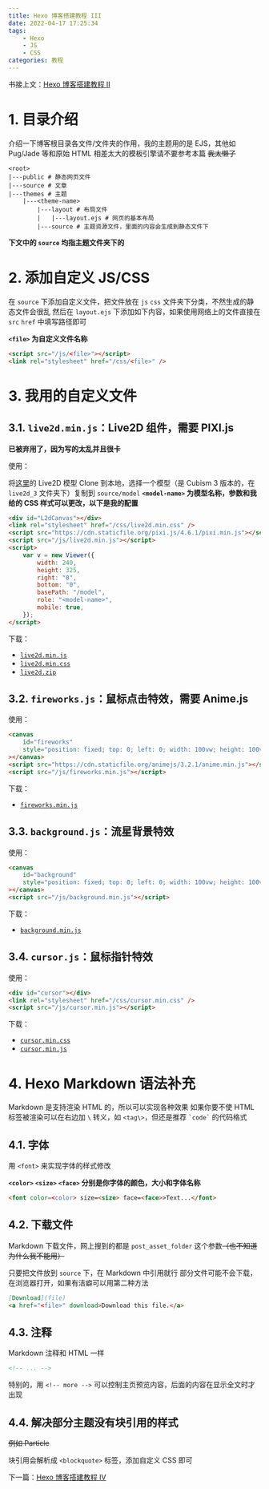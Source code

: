 ```yaml
---
title: Hexo 博客搭建教程 III
date: 2022-04-17 17:25:34
tags:
    - Hexo
    - JS
    - CSS
categories: 教程
---
```


书接上文：[Hexo 博客搭建教程 II](/2022/04/17/hexo-blog-2)

<!-- more -->

# 1. 目录介绍

介绍一下博客根目录各文件/文件夹的作用，我的主题用的是 EJS，其他如 Pug/Jade 等和原始 HTML 相差太大的模板引擎请不要参考本篇 ~~我太懒了~~

```
<root>
|---public # 静态网页文件
|---source # 文章
|---themes # 主题
    |---<theme-name>
        |---layout # 布局文件
        |   |---layout.ejs # 网页的基本布局
        |---source # 主题资源文件，里面的内容会生成到静态文件下
```

**下文中的 `source` 均指主题文件夹下的**

# 2. 添加自定义 JS/CSS

在 `source` 下添加自定义文件，把文件放在 `js` `css` 文件夹下分类，不然生成的静态文件会很乱
然后在 `layout.ejs` 下添加如下内容，如果使用网络上的文件直接在 `src` `href` 中填写路径即可

**`<file>` 为自定义文件名称**

```html
<script src="/js/<file>"></script>
<link rel="stylesheet" href="/css/<file>" />
```

# 3. 我用的自定义文件

## 3.1. `live2d.min.js`：Live2D 组件，需要 PIXI.js

**已被弃用了，因为写的太乱并且很卡**

使用：

将[这里](https://github.com/imuncle/live2d)的 Live2D 模型 Clone 到本地，选择一个模型（是 Cubism 3 版本的，在 `live2d_3` 文件夹下）复制到 `source/model`
**`<model-name>` 为模型名称，参数和我给的 CSS 样式可以更改，以下是我的配置**

```html
<div id="L2dCanvas"></div>
<link rel="stylesheet" href="/css/live2d.min.css" />
<script src="https://cdn.staticfile.org/pixi.js/4.6.1/pixi.min.js"></script>
<script src="/js/live2d.min.js"></script>
<script>
    var v = new Viewer({
        width: 240,
        height: 325,
        right: "0",
        bottom: "0",
        basePath: "/model",
        role: "<model-name>",
        mobile: true,
    });
</script>
```

下载：
-   [`live2d.min.js`](https://static-argvchs.netlify.app/js/live2d.min.js)
-   [`live2d.min.css`](https://static-argvchs.netlify.app/css/live2d.min.css)
-   [`live2d.zip`](https://static-argvchs.netlify.app/assets/model.zip)

## 3.2. `fireworks.js`：鼠标点击特效，需要 Anime.js

使用：

```html
<canvas
    id="fireworks"
    style="position: fixed; top: 0; left: 0; width: 100vw; height: 100vh; pointer-events: none; z-index: 32767"
></canvas>
<script src="https://cdn.staticfile.org/animejs/3.2.1/anime.min.js"></script>
<script src="/js/fireworks.min.js"></script>
```

下载：
-   [`fireworks.min.js`](https://static-argvchs.netlify.app/js/fireworks.min.js)

## 3.3. `background.js`：流星背景特效

使用：

```html
<canvas
    id="background"
    style="position: fixed; top: 0; left: 0; width: 100vw; height: 100vh; pointer-events: none; z-index: -1"
></canvas>
<script src="/js/background.min.js"></script>
```

下载：
-   [`background.min.js`](https://static-argvchs.netlify.app/js/background.min.js)

## 3.4. `cursor.js`：鼠标指针特效

使用：

```html
<div id="cursor"></div>
<link rel="stylesheet" href="/css/cursor.min.css" />
<script src="/js/cursor.min.js"></script>
```

下载：
-   [`cursor.min.css`](https://static-argvchs.netlify.app/css/cursor.min.css)
-   [`cursor.min.js`](https://static-argvchs.netlify.app/js/cursor.min.js)

# 4. Hexo Markdown 语法补充

Markdown 是支持渲染 HTML 的，所以可以实现各种效果
如果你要不使 HTML 标签被渲染可以在右边加 `\` 转义，如 `<tag\>`，但还是推荐 `` `code` `` 的代码格式

## 4.1. 字体

用 `<font>` 来实现字体的样式修改

**`<color>` `<size>` `<face>` 分别是你字体的颜色，大小和字体名称**

```markdown
<font color=<color> size=<size> face=<face>>Text...</font>
```

## 4.2. 下载文件

Markdown 下载文件，网上搜到的都是 `post_asset_folder` 这个参数~~（也不知道为什么我不能用）~~

只要把文件放到 `source` 下，在 Markdown 中引用就行
部分文件可能不会下载，在浏览器打开，如果有洁癖可以用第二种方法

```markdown
[Download](file)
<a href="<file>" download>Download this file.</a>
```

## 4.3. 注释

Markdown 注释和 HTML 一样

```markdown
<!-- ... -->
```

特别的，用 `<!-- more -->` 可以控制主页预览内容，后面的内容在显示全文时才出现

## 4.4. 解决部分主题没有块引用的样式

~~例如 Particle~~

块引用会解析成 `<blockquote>` 标签，添加自定义 CSS 即可

下一篇：[Hexo 博客搭建教程 IV](/2022/04/17/hexo-blog-4)
